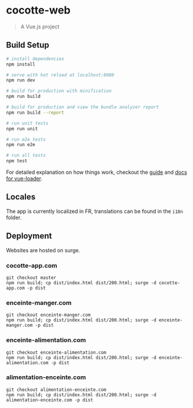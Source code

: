 # cocotte-web

> A Vue.js project

## Build Setup

``` bash
# install dependencies
npm install

# serve with hot reload at localhost:8080
npm run dev

# build for production with minification
npm run build

# build for production and view the bundle analyzer report
npm run build --report

# run unit tests
npm run unit

# run e2e tests
npm run e2e

# run all tests
npm test
```

For detailed explanation on how things work, checkout the [guide](http://vuejs-templates.github.io/webpack/) and [docs for vue-loader](http://vuejs.github.io/vue-loader).

## Locales

The app is currently localized in FR, translations can be found in the `i18n` folder.

## Deployment

Websites are hosted on surge.

### cocotte-app.com

```
git checkout master
npm run build; cp dist/index.html dist/200.html; surge -d cocotte-app.com -p dist
```

### enceinte-manger.com

```
git checkout enceinte-manger.com
npm run build; cp dist/index.html dist/200.html; surge -d enceinte-manger.com -p dist
```

### enceinte-alimentation.com

```
git checkout enceinte-alimentation.com
npm run build; cp dist/index.html dist/200.html; surge -d enceinte-alimentation.com -p dist
```

### alimentation-enceinte.com

```
git checkout alimentation-enceinte.com
npm run build; cp dist/index.html dist/200.html; surge -d alimentation-enceinte.com -p dist
```
